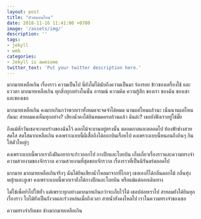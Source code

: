 ```yaml
---
layout: post
title: "ตัวตนหนไหน"
date: 2018-11-16 11:41:00 +0700
image: '/assets/img/'
description: ''
tags:
- jekyll
- web
categories:
- Jekyll is awesome
twitter_text: 'Put your twitter description here.'
---
```

มากมายเหลือเกิน เรื่องราว ความเป็นไป นี่ยังไม่ได้นับถึงความเป็นมา ร่องรอย ข้าวของเครื่องใช้ และแววตา มากมายเหลือเกิน ทุกสิ่งทุกอย่างในนั้น อารมณ์ ความคิด ความรู้สึก ของเรา ของฉัน ของเขา และของเธอ

มากมายเหลือเกิน คงมากเกินกว่าพวกเราทั้งหมดจะจดจำได้หมด นานแค่ไหนแล้วนะ เนิ่นนานแค่ไหนกันนะ สายลมคงเห็นทุกอย่าง? เสียงน้ำคงได้ยินหมดครบถ้วนแล้ว ดินล่ะ? เธอยังฟังเราอยู่ใช่มั๊ย

ถึงแม้สักวันเธอจะกลบร่างของฉันไว้ ดอกไม้จะบานอยู่ตรงนั้น ตลอดกาลและตลอดไป ท้องฟ้าช่างสวยสดใส สดใสมากเหลือเกิน คงเพราะแบบนี้ผีเสื้อถึงได้ออกบินเรื่อยไป คงเพราะแบบนี้หนอนถึงกินๆ กินให้ตัวใหญ่ๆ

คงเพราะแบบนี้พวกเราถึงฝันอยากจะก้าวออกไป กางปีกและโบยบิน เก็บเกี่ยวเรื่องราวและความทรงจำ ความสวยงามของจักรวาล ความสวยงามที่สุดขอบจักรวาล เรื่องราวที่เป็นนิรันดร์ตลอดไป

มากมาย มากมายเหลือเกินจริงๆ ฉันได้ยินเสียงน้ำไหลมาจากที่ไกลๆ เธอเองก็ได้กลิ่นดอกไม้ กลิ่นทุ่งหญ้าและภูเขา คงเพราะแบบนี้พวกเราถึงได้กางปีกและโบยบิน หรือแม้แต่ออกเดินทาง

ไม่ใช่เพื่อย่ำไปให้ทั่ว แต่เพราะทุกอย่างมากมายเกินกว่าจะเก็บไว้ได้ เธอปล่อยเราไป สายลมยังได้ยินทุกเรื่องราว ใบไม้ยังเป็นกังวลและร่วงหล่นเมื่อถึงเวลา สายน้ำยังคงไหลไป เราในความทรงจำของเธอ

ความทรงจำกับเธอ ช่างมากมายเหลือเกิน
